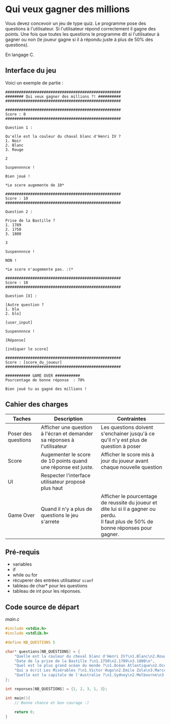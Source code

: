 # Qui veux gagner des millions

Vous devez concevoir un jeu de type quiz. Le programme pose des questions à l'utilisateur. Si l'utilisateur répond correctement il gagne des points.
Une fois que toutes les questions le programme dit si l'utilisateur à gagner ou non (le joueur gagne si il à répondu juste à plus de 50% des questions).

En langage C.

## Interface du jeu
Voici un exemple de partie :

```
###################################################
######## Qui veux gagner des millions ?! ##########
###################################################

###################################################
Score : 0
###################################################

Question 1 :

Qu'elle est la couleur du chaval blanc d'Henri IV ?
1. Noir 
2. Blanc
3. Rouge

2

Suspennnnce ! 

Bien joué !

*Le score augemente de 10*

###################################################
Score : 10
###################################################

Question 2 :

Prise de la Bastille ?
1. 1789
2. 1750
3. 1800

3

Suspennnnce ! 

NON ! 

*Le score n'augemente pas. :(*

###################################################
Score : 10
###################################################

Question [X] :

[Autre question ?
1. bla
2. blo]

[user_input]

Suspennnnce ! 

[Réponse]

[indiquer le score]

###################################################
Score : [score_du_joueur]
###################################################

########### GAME OVER ###########
Pourcentage de bonne réponse  : 70%

Bien joué tu as gagné des millions !

```

## Cahier des charges

|Taches|Description|Contraintes|
|-|-|-|
|Poser des questions|Afficher une question à l'écran et demander sa réponses à l'utilisateur|Les questions doivent s'enchainer jusqu'à ce qu'il n'y est plus de question à poser|
| Score | Augementer le score de 10 points quand une réponse est juste.|Afficher le score mis à jour du joueur avant chaque nouvelle question |
|UI|Respecter l'interface utilisateur proposé plus haut|
|Game Over | Quand il n'y a plus de questions le jeu s'arrete|Afficher le pourcentage de reussite du joueur et dite lui si il a gagner ou perdu. <br> Il faut plus de 50% de bonne réponses pour gagner. |



## Pré-requis
- variables
- if
- while ou for
- récuperer des entrées utilisateur `scanf`
- tableau de char* pour les questions
- tableau de int pour les réponses.

## Code source de départ

*main.c*
```c
#include <stdio.h>
#include <stdlib.h>

#define NB_QUESTIONS 5

char* questions[NB_QUESTIONS] = {
    "Quelle est la couleur du cheval blanc d'Henri IV?\n1.Blanc\n2.Rouge\n3.Noir\n",
    "Date de la prise de la Bastille ?\n1.1750\n2.1789\n3.1800\n",
    "Quel est le plus grand océan du monde ?\n1.Océan Atlantique\n2.Océan Indien\n3.Océan Pacifique\n",
    "Qui a écrit Les Misérables ?\n1.Victor Hugo\n2.Emile Zola\n3.Marcel Proust\n",
    "Quelle est la capitale de l'Australie ?\n1.Sydney\n2.Melbourne\n3.Canberra\n"
};

int reponses[NB_QUESTIONS] = {1, 2, 3, 1, 3};

int main(){
    // Bonne chance et bon courage :)
    
    return 0;
}
```
